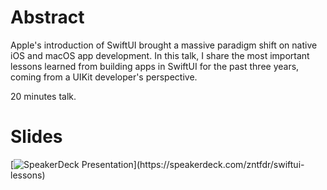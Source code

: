 # Abstract

Apple's introduction of SwiftUI brought a massive paradigm shift on native iOS and macOS app development.
In this talk, I share the most important lessons learned from building apps in SwiftUI for the past three years, coming from a UIKit developer's perspective.

20 minutes talk.

# Slides
[![SpeakerDeck Presentation](https://speakerd.s3.amazonaws.com/presentations/.../slide_0.jpg?...)](https://speakerdeck.com/zntfdr/swiftui-lessons)
